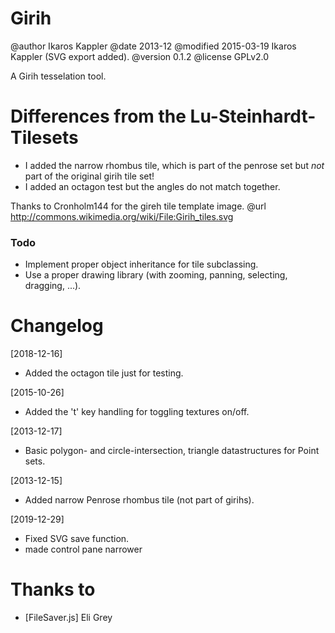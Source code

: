 # Girih

@author   Ikaros Kappler
@date     2013-12
@modified 2015-03-19 Ikaros Kappler (SVG export added).
@version  0.1.2
@license  GPLv2.0


A Girih tesselation tool.


# Differences from the Lu-Steinhardt-Tilesets
* I added the narrow rhombus tile, which is part of the penrose set but 
  _not_ part of the original girih tile set!
* I added an octagon test but the angles do not match together.



Thanks to Cronholm144 for the gireh tile template image.
@url http://commons.wikimedia.org/wiki/File:Girih_tiles.svg


### Todo
* Implement proper object inheritance for tile subclassing.
* Use a proper drawing library (with zooming, panning, selecting, dragging, ...).


Changelog
=========
[2018-12-16]
 * Added the octagon tile just for testing.

[2015-10-26]
 * Added the 't' key handling for toggling textures on/off.

[2013-12-17]
 * Basic polygon- and circle-intersection, triangle datastructures for
   Point sets.

[2013-12-15]
 * Added narrow Penrose rhombus tile (not part of girihs).

[2019-12-29]
* Fixed SVG save function.
* made control pane narrower


Thanks to
=========
* [FileSaver.js] Eli Grey
